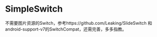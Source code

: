 # SimpleSwitch
不需要图片资源的Switch，参考https://github.com/Leaking/SlideSwitch 和android-support-v7的SwitchCompat，还需完善，多多指教。
